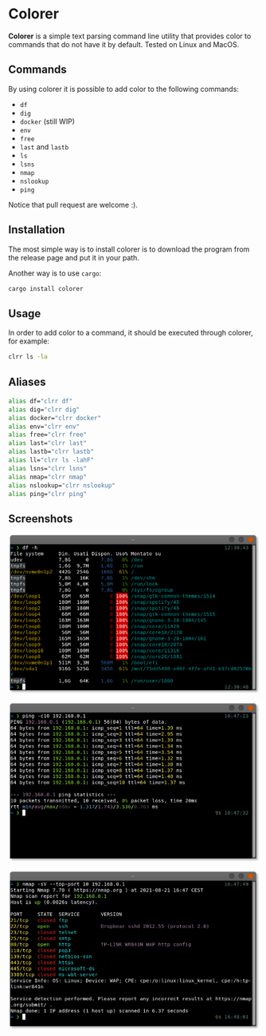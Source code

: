 # Colorer

**Colorer** is a simple text parsing command line utility that provides color to commands that do not have it by default. Tested on Linux and MacOS.

## Commands

By using colorer it is possible to add color to the following commands:
- `df`
- `dig`
- `docker` (still WIP)
- `env`
- `free`
- `last` and `lastb`
- `ls`
- `lsns`
- `nmap`
- `nslookup`
- `ping`

Notice that pull request are welcome :).

## Installation

The most simple way is to install colorer is to download the program from the release page and put it in your path.

Another way is to use `cargo`:

``` bash
cargo install colorer
```

## Usage

In order to add color to a command, it should be executed through colorer, for example:

``` bash
clrr ls -la
```

## Aliases

``` bash
alias df="clrr df"
alias dig="clrr dig"
alias docker="clrr docker"
alias env="clrr env"
alias free="clrr free"
alias last="clrr last"
alias lastb="clrr lastb"
alias ll="clrr ls -lahF"
alias lsns="clrr lsns"
alias nmap="clrr nmap"
alias nslookup="clrr nslookup"
alias ping="clrr ping"
```

## Screenshots

![df screenshot](screenshots/df.png)

![ping screenshot](screenshots/ping.png)

![nmap screenshot](screenshots/nmap.png)
